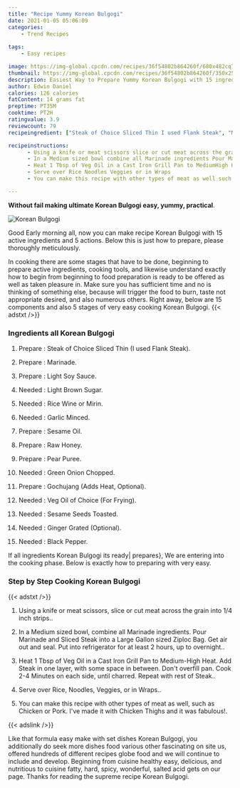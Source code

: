 ```yaml
---
title: "Recipe Yummy Korean Bulgogi"
date: 2021-01-05 05:06:09
categories:
    - Trend Recipes
    
tags:
    - Easy recipes

image: https://img-global.cpcdn.com/recipes/36f54802b864260f/680x482cq70/korean-bulgogi-recipe-main-photo.jpg
thumbnail: https://img-global.cpcdn.com/recipes/36f54802b864260f/350x250cq70/korean-bulgogi-recipe-main-photo.jpg
description: Easiest Way to Prepare Yummy Korean Bulgogi with 15 ingredients and 5 stages of easy cooking.
author: Edwin Daniel
calories: 126 calories
fatContent: 14 grams fat
preptime: PT35M
cooktime: PT2H
ratingvalue: 3.9
reviewcount: 79
recipeingredient: ["Steak of Choice Sliced Thin I used Flank Steak", "Marinade", "Light Soy Sauce", "Light Brown Sugar", "Rice Wine or Mirin", "Garlic Minced", "Sesame Oil", "Raw Honey", "Pear Puree", "Green Onion Chopped", "Gochujang Adds Heat Optional", "Veg Oil of Choice For Frying", "Sesame Seeds Toasted", "Ginger Grated Optional", "Black Pepper"]

recipeinstructions: 
      - Using a knife or meat scissors slice or cut meat across the grain into 14 inch strips 
      - In a Medium sized bowl combine all Marinade ingredients Pour Marinade and Sliced Steak into a Large Gallon sized Ziploc Bag Get air out and seal Put into refrigerator for at least 2 hours up to overnight 
      - Heat 1 Tbsp of Veg Oil in a Cast Iron Grill Pan to MediumHigh Heat Add Steak in one layer with some space in between Dont overfill pan Cook 24 Minutes on each side until charred Repeat with rest of Steak 
      - Serve over Rice Noodles Veggies or in Wraps 
      - You can make this recipe with other types of meat as well such as Chicken or Pork Ive made it with Chicken Thighs and it was fabulous

---
```




**Without fail making ultimate Korean Bulgogi easy, yummy, practical**. 


![Korean Bulgogi](https://img-global.cpcdn.com/recipes/36f54802b864260f/680x482cq70/korean-bulgogi-recipe-main-photo.jpg "Korean Bulgogi")




Good Early morning all, now you can make recipe Korean Bulgogi with 15 active ingredients and 5 actions. Below this is just how to prepare, please thoroughly meticulously.

In cooking there are some stages that have to be done, beginning to prepare active ingredients, cooking tools, and likewise understand exactly how to begin from beginning to food preparation is ready to be offered as well as taken pleasure in. Make sure you has sufficient time and no is thinking of something else, because will trigger the food to burn, taste not appropriate desired, and also numerous others. Right away, below are 15 components and also 5 stages of very easy cooking Korean Bulgogi.
{{< adstxt />}}

### Ingredients all Korean Bulgogi


1. Prepare  : Steak of Choice Sliced Thin (I used Flank Steak).

1. Prepare  : Marinade.

1. Prepare  : Light Soy Sauce.

1. Needed  : Light Brown Sugar.

1. Needed  : Rice Wine or Mirin.

1. Needed  : Garlic Minced.

1. Prepare  : Sesame Oil.

1. Prepare  : Raw Honey.

1. Prepare  : Pear Puree.

1. Needed  : Green Onion Chopped.

1. Prepare  : Gochujang (Adds Heat, Optional).

1. Needed  : Veg Oil of Choice (For Frying).

1. Needed  : Sesame Seeds Toasted.

1. Needed  : Ginger Grated (Optional).

1. Needed  : Black Pepper.



If all ingredients Korean Bulgogi its ready| prepares}, We are entering into the cooking phase. Below is exactly how to preparing with very easy.

### Step by Step Cooking Korean Bulgogi

{{< adstxt />}}


1. Using a knife or meat scissors, slice or cut meat across the grain into 1/4 inch strips..



1. In a Medium sized bowl, combine all Marinade ingredients. Pour Marinade and Sliced Steak into a Large Gallon sized Ziploc Bag. Get air out and seal. Put into refrigerator for at least 2 hours, up to overnight..



1. Heat 1 Tbsp of Veg Oil in a Cast Iron Grill Pan to Medium-High Heat. Add Steak in one layer, with some space in between. Don&#39;t overfill pan. Cook 2-4 Minutes on each side, until charred. Repeat with rest of Steak..



1. Serve over Rice, Noodles, Veggies, or in Wraps..



1. You can make this recipe with other types of meat as well, such as Chicken or Pork. I&#39;ve made it with Chicken Thighs and it was fabulous!.





{{< adslink />}}

Like that formula easy make with set dishes Korean Bulgogi, you additionally do seek more dishes food various other fascinating on site us, offered hundreds of different recipes globe food and we will continue to include and develop. Beginning from cuisine healthy easy, delicious, and nutritious to cuisine fatty, hard, spicy, wonderful, salted acid gets on our page. Thanks for reading the supreme recipe Korean Bulgogi.
